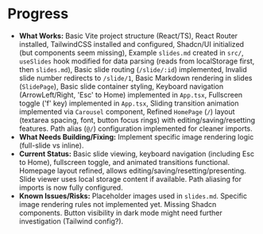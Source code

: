 # Progress

*   **What Works:** Basic Vite project structure (React/TS), React Router installed, TailwindCSS installed and configured, Shadcn/UI initialized (but components seem missing), Example `slides.md` created in `src/`, `useSlides` hook modified for data parsing (reads from localStorage first, then `slides.md`), Basic slide routing (`/slide/:id`) implemented, Invalid slide number redirects to `/slide/1`, Basic Markdown rendering in slides (`SlidePage`), Basic slide container styling, Keyboard navigation (ArrowLeft/Right, 'Esc' to Home) implemented in `App.tsx`, Fullscreen toggle ('f' key) implemented in `App.tsx`, Sliding transition animation implemented via `Carousel` component, Refined `HomePage` (`/`) layout (textarea spacing, font, button focus rings) with editing/saving/resetting features. Path alias (`@/`) configuration implemented for cleaner imports.
*   **What Needs Building/Fixing:** Implement specific image rendering logic (full-slide vs inline).
*   **Current Status:** Basic slide viewing, keyboard navigation (including Esc to Home), fullscreen toggle, and animated transitions functional. Homepage layout refined, allows editing/saving/resetting/presenting. Slide viewer uses local storage content if available. Path aliasing for imports is now fully configured.
*   **Known Issues/Risks:** Placeholder images used in `slides.md`. Specific image rendering rules not implemented yet. Missing Shadcn components. Button visibility in dark mode might need further investigation (Tailwind config?). 